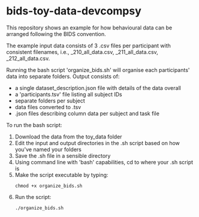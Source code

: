 # bids-toy-data-devcompsy

This repository shows an example for how behavioural data can be arranged following the BIDS convention. 

The example input data consists of 3 .csv files per participant with consistent filenames, i.e., <subID>_210_all_data.csv,  <subID>_211_all_data.csv, <subID>_212_all_data.csv.

Running the bash script 'organize_bids.sh' will organise each participants' data into separate folders. Output consists of:

- a single dataset_description.json file with details of the data overall
- a 'participants.tsv' file listing all subject IDs
- separate folders per subject
- data files converted to .tsv
- .json files describing column data per subject and task file

To run the bash script:
1. Download the data from the toy_data folder
2. Edit the input and output directories in the .sh script based on how you've named your folders
3. Save the .sh file in a sensible directory
4. Using command line with 'bash' capabilities, cd to where your .sh script is
5. Make the script executable by typing:
   ```
   chmod +x organize_bids.sh
   ```
6. Run the script:
   ```
   ./organize_bids.sh
   ```



